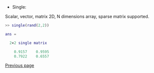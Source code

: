 - Single:

Scalar, vector, matrix 2D, N dimensions array, sparse matrix supported.

```matlab
>> single(rand(2,2))

ans =

  2×2 single matrix

    0.9157    0.9595
    0.7922    0.6557

```

[Previous page](../TYPES.md)
